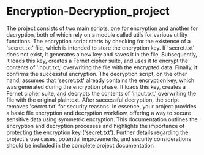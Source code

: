 # Encryption-Decryption_project
The project consists of two main scripts, one for encryption and another for decryption, both
of which rely on a module called utils for various utility functions. The encryption script starts by checking for the existence of a 'secret.txt' file, which is
intended to store the encryption key. If 'secret.txt' does not exist, it generates a new key and
saves it in the file. Subsequently, it loads this key, creates a Fernet cipher suite, and uses it to
encrypt the contents of 'input.txt,' overwriting the file with the encrypted data. Finally, it
confirms the successful encryption. The decryption script, on the other hand, assumes that 'secret.txt' already contains the
encryption key, which was generated during the encryption phase. It loads this key, creates a
Fernet cipher suite, and decrypts the contents of 'input.txt,' overwriting the file with the
original plaintext. After successful decryption, the script removes 'secret.txt' for security
reasons. In essence, your project provides a basic file encryption and decryption workflow, offering a
way to secure sensitive data using symmetric encryption. This documentation outlines the
encryption and decryption processes and highlights the importance of protecting the
encryption key ('secret.txt'). Further details regarding the project's use cases, potential
improvements, and security considerations should be included in the complete project
documentation
